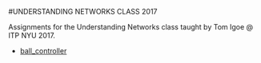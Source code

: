 #UNDERSTANDING NETWORKS CLASS 2017

Assignments for the Understanding Networks class taught by Tom Igoe @ ITP NYU 2017.

- [ball_controller](/ball_controller)
